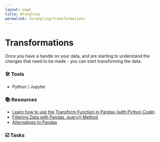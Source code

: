 ```yaml
---
layout: page
title: Wrangling
permalink: /wrangling/transformations
---
```


# Transformations

Once you have a handle on your data, and are starting to understand the changes that need to be made - you can start transforming the data. 

### 🛠 Tools
- Python / Jupyter

### 📚 Resources
- [Learn how to use the Transform Function in Pandas (with Python Code)](https://www.analyticsvidhya.com/blog/2020/03/understanding-transform-function-python/)
- [Filtering Data with Pandas .query() Method](https://www.geeksforgeeks.org/python-filtering-data-with-pandas-query-method/)
- [Alternatives to Pandas](https://towardsdatascience.com/python-data-transformation-tools-for-etl-2cb20d76fcd0)
  
### ☑️ Tasks